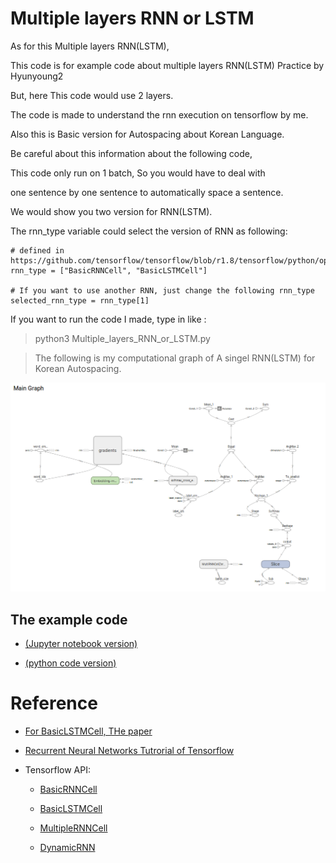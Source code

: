 # Multiple layers RNN or LSTM

As for this Multiple layers RNN(LSTM),

This code is for example code about multiple layers RNN(LSTM) Practice by Hyunyoung2

But, here This code would use 2 layers. 

The code is made to understand the rnn execution on tensorflow by me.

Also this is Basic version for Autospacing about Korean Language.

Be careful about this information about the following code,

This code only run on 1 batch, So you would have to deal with

one sentence by one sentence to automatically space a sentence.

We would show you two version for RNN(LSTM). 

The rnn_type variable could select the version of RNN as following:

```
# defined in https://github.com/tensorflow/tensorflow/blob/r1.8/tensorflow/python/ops/rnn_cell_impl.py
rnn_type = ["BasicRNNCell", "BasicLSTMCell"]

# If you want to use another RNN, just change the following rnn_type
selected_rnn_type = rnn_type[1]
```

If you want to run the code I made, type in like :

> python3 Multiple_layers_RNN_or_LSTM.py

> The following is my computational graph of A singel RNN(LSTM) for Korean Autospacing. 

![](https://raw.githubusercontent.com/hyunyoung2/Hyunyoung2_Autospacing/master/Multiple_layers_RNN_or_LSTM/Multiple_layers_RNN_or_LSTM.png)

## The example code

- [(Jupyter notebook version)](https://nbviewer.jupyter.org/github/hyunyoung2/Hyunyoung2_Autospacing/blob/master/Multiple_layers_RNN_or_LSTM/Multiple_layers_RNN_or_LSTM.ipynb) 

- [(python code version)](https://github.com/hyunyoung2/Hyunyoung2_Autospacing/blob/master/Multiple_layers_RNN_or_LSTM/Multiple_layers_RNN_or_LSTM.py)

# Reference
  
 - [For BasicLSTMCell, THe paper](https://arxiv.org/abs/1409.2329v5)

 - [Recurrent Neural Networks Tutrorial of Tensorflow](https://www.tensorflow.org/tutorials/recurrent)

 - Tensorflow API: 
  
   - [BasicRNNCell](https://www.tensorflow.org/versions/r1.8/api_docs/python/tf/contrib/rnn/BasicRNNCell)
  
   - [BasicLSTMCell](https://www.tensorflow.org/versions/r1.8/api_docs/python/tf/contrib/rnn/BasicLSTMCell)
   
   - [MultipleRNNCell](https://www.tensorflow.org/versions/r1.8/api_docs/python/tf/contrib/rnn/MultiRNNCell)
  
   - [DynamicRNN](https://www.tensorflow.org/versions/master/api_docs/python/tf/nn/dynamic_rnn)
